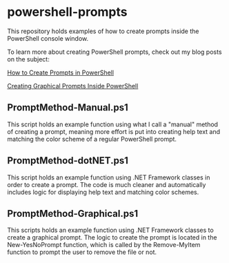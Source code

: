 # powershell-prompts

This repository holds examples of how to create prompts inside the PowerShell console window.

To learn more about creating PowerShell prompts, check out my blog posts on the subject:

[How to Create Prompts in PowerShell](https://www.jeffbrown.tech/post/how-to-create-prompts-in-powershell)

[Creating Graphical Prompts Inside PowerShell](https://www.jeffbrown.tech/post/creating-graphical-prompts-inside-powershell)

## PromptMethod-Manual.ps1
This script holds an example function using what I call a "manual" method of creating a prompt, meaning more effort is put into creating help text and matching the color scheme of a regular PowerShell prompt.

## PromptMethod-dotNET.ps1
This script holds an example function using .NET Framework classes in order to create a prompt. The code is much cleaner and automatically includes logic for displaying help text and matching color schemes.

## PromptMethod-Graphical.ps1
This scripts holds an example function using .NET Framework classes to create a graphical prompt. The logic to create the prompt is located in the New-YesNoPrompt function, which is called by the Remove-MyItem function to prompt the user to remove the file or not.